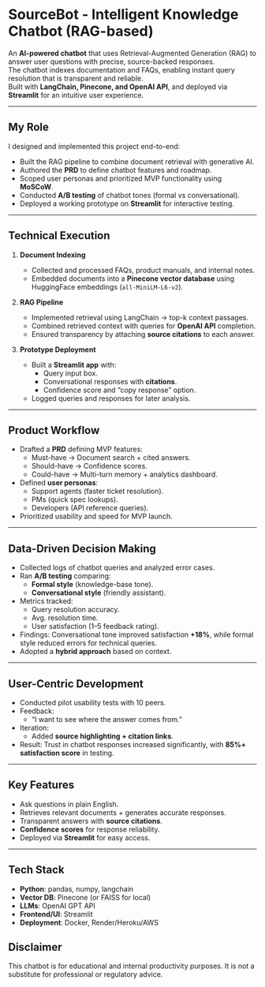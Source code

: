 # SourceBot - Intelligent Knowledge Chatbot (RAG-based)

An **AI-powered chatbot** that uses Retrieval-Augmented Generation (RAG) to answer user questions with precise, source-backed responses.  
The chatbot indexes documentation and FAQs, enabling instant query resolution that is transparent and reliable.  
Built with **LangChain, Pinecone, and OpenAI API**, and deployed via **Streamlit** for an intuitive user experience.

---

##  My Role
I designed and implemented this project end-to-end:
- Built the RAG pipeline to combine document retrieval with generative AI.
- Authored the **PRD** to define chatbot features and roadmap.
- Scoped user personas and prioritized MVP functionality using **MoSCoW**.
- Conducted **A/B testing** of chatbot tones (formal vs conversational).
- Deployed a working prototype on **Streamlit** for interactive testing.

---

##  Technical Execution
1. **Document Indexing**  
   - Collected and processed FAQs, product manuals, and internal notes.  
   - Embedded documents into a **Pinecone vector database** using HuggingFace embeddings (`all-MiniLM-L6-v2`).  

2. **RAG Pipeline**  
   - Implemented retrieval using LangChain → top-k context passages.  
   - Combined retrieved context with queries for **OpenAI API** completion.  
   - Ensured transparency by attaching **source citations** to each answer.  

3. **Prototype Deployment**  
   - Built a **Streamlit app** with:  
     - Query input box.  
     - Conversational responses with **citations**.  
     - Confidence score and “copy response” option.  
   - Logged queries and responses for later analysis.  

---

##  Product Workflow
- Drafted a **PRD** defining MVP features:  
  - Must-have → Document search + cited answers.  
  - Should-have → Confidence scores.  
  - Could-have → Multi-turn memory + analytics dashboard.  
- Defined **user personas**:  
  - Support agents (faster ticket resolution).  
  - PMs (quick spec lookups).  
  - Developers (API reference queries).  
- Prioritized usability and speed for MVP launch.  

---

##  Data-Driven Decision Making
- Collected logs of chatbot queries and analyzed error cases.  
- Ran **A/B testing** comparing:  
  - **Formal style** (knowledge-base tone).  
  - **Conversational style** (friendly assistant).  
- Metrics tracked:  
  - Query resolution accuracy.  
  - Avg. resolution time.  
  - User satisfaction (1–5 feedback rating).  
- Findings: Conversational tone improved satisfaction **+18%**, while formal style reduced errors for technical queries.  
- Adopted a **hybrid approach** based on context.  

---

##  User-Centric Development
- Conducted pilot usability tests with 10 peers.  
- Feedback:  
  - “I want to see where the answer comes from.”  
- Iteration:  
  - Added **source highlighting + citation links**.  
- Result: Trust in chatbot responses increased significantly, with **85%+ satisfaction score** in testing.  

---

##  Key Features
- Ask questions in plain English.  
- Retrieves relevant documents + generates accurate responses.  
- Transparent answers with **source citations**.  
- **Confidence scores** for response reliability.  
- Deployed via **Streamlit** for easy access.  

---

##  Tech Stack
- **Python**: pandas, numpy, langchain  
- **Vector DB**: Pinecone (or FAISS for local)  
- **LLMs**: OpenAI GPT API  
- **Frontend/UI**: Streamlit  
- **Deployment**: Docker, Render/Heroku/AWS

## Disclaimer

This chatbot is for educational and internal productivity purposes.
It is not a substitute for professional or regulatory advice.
